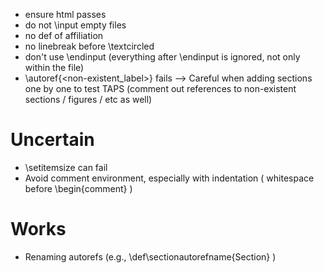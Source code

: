 - ensure html passes
- do not \input empty files
- no def of affiliation
- no linebreak before \textcircled
- don't use \endinput (everything after \endinput is ignored, not only within the file)
- \autoref{<non-existent_label>} fails --> Careful when adding sections one by one to test TAPS (comment out references to non-existent sections / figures / etc as well)

# Uncertain
- \setitemsize can fail
- Avoid comment environment, especially with indentation ( whitespace before \begin{comment} )

# Works
- Renaming autorefs (e.g., \def\sectionautorefname{Section} )
